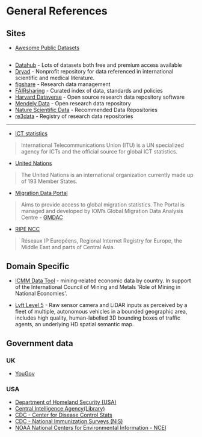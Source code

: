 # General References

## Sites
* [Awesome Public Datasets](https://github.com/awesomedata/awesome-public-datasets)

## 
* [Datahub](https://datahub.io/docs/about) - Lots of datasets both free and premium access available
* [Dryad](http://datadryad.org/) - Nonprofit repository for data referenced in international scientific and medical literature.
* [figshare](https://figshare.com/) - Research data management
* [FAIRsharing](https://fairsharing.org/) - Curated index of data, standards and policies
* [Harvard Dataverse](https://dataverse.harvard.edu/) - Open source research data repository software
* [Mendely Data](https://data.mendeley.com/) -  Open research data repository
* [Nature Scientific Data](https://www.nature.com/sdata/policies/repositories) - Recommended Data Repositories
* [re3data](https://www.re3data.org/) - Registry of research data repositories

---

* [ICT statistics](https://www.itu.int/en/ITU-D/Statistics/Pages/default.aspx)
> International Telecommunications Union (ITU) is a UN specialized agency for ICTs and the official source for global ICT statistics.
* [United Nations](https://www.un.org/en/)
> The United Nations is an international organization currently made up of 193 Member States.
* [Migration Data Portal](https://migrationdataportal.org/)
> Aims to provide access to global migration statistics. The Portal is managed and developed by IOM’s Global Migration Data Analysis Centre - [GMDAC](https://gmdac.iom.int/)
* [RIPE NCC](https://labs.ripe.net/)
> Réseaux IP Européens, Regional Internet Registry for Europe, the Middle East and parts of Central Asia.

## Domain Specific
* [ICMM Data Tool](http://data.icmm.com/) - mining-related economic data by country. In support of the International Council of Mining and Metals 'Role of Mining in National Economies'.

* [Lyft Level 5](https://level5.lyft.com/dataset/) -  Raw sensor camera and LiDAR inputs as perceived by a fleet of multiple, autonomous vehicles in a bounded geographic area, includes high quality, human-labelled 3D bounding boxes of traffic agents, an underlying HD spatial semantic map.


## Government data

### UK
* [YouGov](https://yougov.co.uk/)

### USA
* [Department of Homeland Security (USA)](https://www.dhs.gov/topic/data)
* [Central Intelligence Agency(Library)](https://www.cia.gov/library/reports)
* [CDC - Center for Disease Control Stats](https://www.cdc.gov/DataStatistics/)
* [CDC - National Immunization Surveys (NIS)](https://www.cdc.gov/vaccines/imz-managers/nis/data-tables.html) 
* [NOAA National Centers for Environmental Information - NCEI](https://www.nodc.noaa.gov/access/)



